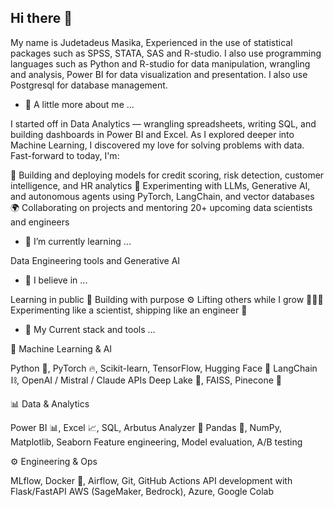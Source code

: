 ## Hi there 👋

My name is Judetadeus Masika, Experienced in the use of statistical packages such as SPSS, STATA, SAS and R-studio. I also use programming languages such as Python and R-studio for data manipulation, wrangling and analysis, Power BI for data visualization and presentation. I also use Postgresql for database management. 

- 🔭 A little more about me ...
  
I started off in Data Analytics — wrangling spreadsheets, writing SQL, and building dashboards in Power BI and Excel. As I explored deeper into Machine Learning, I discovered my love for solving problems with data. Fast-forward to today, I'm:

🧠 Building and deploying models for credit scoring, risk detection, customer intelligence, and HR analytics
🤖 Experimenting with LLMs, Generative AI, and autonomous agents using PyTorch, LangChain, and vector databases
🌍 Collaborating on projects and mentoring 20+ upcoming data scientists and engineers

- 🌱 I’m currently learning ...
  
Data Engineering tools and Generative AI

- 👯 I believe in ...
  
Learning in public 📣
Building with purpose ⚙️
Lifting others while I grow 🧑🏾‍🏫
Experimenting like a scientist, shipping like an engineer 🚀

- 💬 My Current stack and tools ...
  
🧠 Machine Learning & AI

Python 🐍, PyTorch 🔥, Scikit-learn, TensorFlow, Hugging Face 🤗
LangChain ⛓️, OpenAI / Mistral / Claude APIs
Deep Lake 🏬, FAISS, Pinecone 🔎

📊 Data & Analytics

Power BI 📊, Excel 📈, SQL, Arbutus Analyzer 🧮
Pandas 🐼, NumPy, Matplotlib, Seaborn
Feature engineering, Model evaluation, A/B testing

⚙️ Engineering & Ops

MLflow, Docker 🐳, Airflow, Git, GitHub Actions
API development with Flask/FastAPI
AWS (SageMaker, Bedrock), Azure, Google Colab
